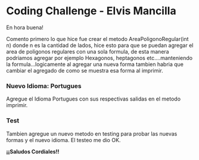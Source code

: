
# Coding Challenge - Elvis Mancilla

En hora buena!

Comento primero lo que hice fue crear el metodo AreaPoligonoRegular(int n) donde n es la cantidad de lados, hice esto para que se puedan agregar el area de poligonos regulares con una sola formula, de esta manera podriamos agregar por ejemplo Hexagonos, heptagonos etc....manteniendo la formula...logicamente al agregar una nueva forma tambien habria que cambiar el agregado de como se muestra esa forma al imprimir. 

### Nuevo Idioma: Portugues

Agregue el Idioma Portugues con sus respectivas salidas en el metodo imprimir.

### Test

Tambien agregue un nuevo metodo en testing para probar las nuevas formas y el nuevo idioma. El testeo me dio OK.


**¡¡Saludos Cordiales!!**
